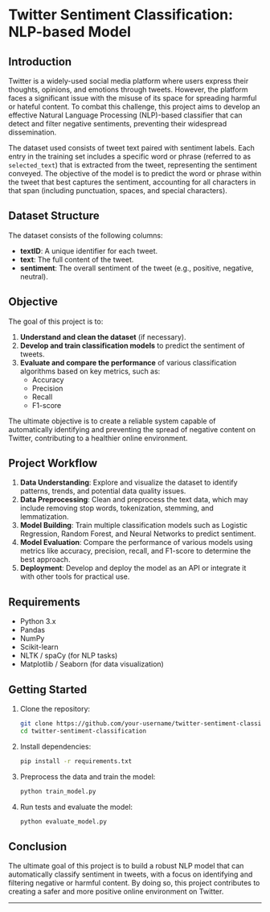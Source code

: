 # Twitter Sentiment Classification: NLP-based Model

## Introduction
Twitter is a widely-used social media platform where users express their thoughts, opinions, and emotions through tweets. However, the platform faces a significant issue with the misuse of its space for spreading harmful or hateful content. To combat this challenge, this project aims to develop an effective Natural Language Processing (NLP)-based classifier that can detect and filter negative sentiments, preventing their widespread dissemination.

The dataset used consists of tweet text paired with sentiment labels. Each entry in the training set includes a specific word or phrase (referred to as `selected_text`) that is extracted from the tweet, representing the sentiment conveyed. The objective of the model is to predict the word or phrase within the tweet that best captures the sentiment, accounting for all characters in that span (including punctuation, spaces, and special characters).

## Dataset Structure
The dataset consists of the following columns:

- **textID**: A unique identifier for each tweet.
- **text**: The full content of the tweet.
- **sentiment**: The overall sentiment of the tweet (e.g., positive, negative, neutral).

## Objective
The goal of this project is to:

1. **Understand and clean the dataset** (if necessary).
2. **Develop and train classification models** to predict the sentiment of tweets.
3. **Evaluate and compare the performance** of various classification algorithms based on key metrics, such as:
   - Accuracy
   - Precision
   - Recall
   - F1-score

The ultimate objective is to create a reliable system capable of automatically identifying and preventing the spread of negative content on Twitter, contributing to a healthier online environment.

## Project Workflow

1. **Data Understanding**: Explore and visualize the dataset to identify patterns, trends, and potential data quality issues.
2. **Data Preprocessing**: Clean and preprocess the text data, which may include removing stop words, tokenization, stemming, and lemmatization.
3. **Model Building**: Train multiple classification models such as Logistic Regression, Random Forest, and Neural Networks to predict sentiment.
4. **Model Evaluation**: Compare the performance of various models using metrics like accuracy, precision, recall, and F1-score to determine the best approach.
5. **Deployment**: Develop and deploy the model as an API or integrate it with other tools for practical use.

## Requirements

- Python 3.x
- Pandas
- NumPy
- Scikit-learn
- NLTK / spaCy (for NLP tasks)
- Matplotlib / Seaborn (for data visualization)

## Getting Started

1. Clone the repository:
   ```bash
   git clone https://github.com/your-username/twitter-sentiment-classification.git
   cd twitter-sentiment-classification
   ```

2. Install dependencies:
   ```bash
   pip install -r requirements.txt
   ```

3. Preprocess the data and train the model:
   ```bash
   python train_model.py
   ```

4. Run tests and evaluate the model:
   ```bash
   python evaluate_model.py
   ```

## Conclusion

The ultimate goal of this project is to build a robust NLP model that can automatically classify sentiment in tweets, with a focus on identifying and filtering negative or harmful content. By doing so, this project contributes to creating a safer and more positive online environment on Twitter.

---